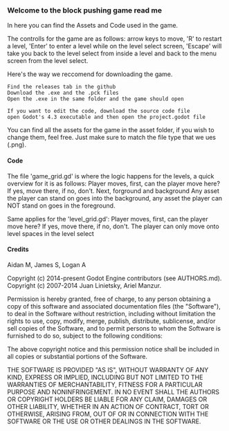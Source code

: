 ### Welcome to the block pushing game read me

In here you can find the Assets and Code used in the game.

The controlls for the game are as follows:
arrow keys to move, 'R' to restart a level, 'Enter' to enter a level while on the level select screen, 'Escape' will take you back to the level select from inside a level and back to the menu screen from the level select.

Here's the way we reccomend for downloading the game.

    Find the releases tab in the github
    Download the .exe and the .pck files
    Open the .exe in the same folder and the game should open

    If you want to edit the code, download the source code file
    open Godot's 4.3 executable and then open the project.godot file

You can find all the assets for the game in the asset folder, if you wish to change them, feel free. Just make sure to match the file type that we ues (.png).

#### Code

The file 'game_grid.gd' is where the logic happens for the levels, a quick overview for it is as follows:
Player moves,
first, can the player move here?
If yes, move there, if no, don't.
Next, forground and background
Any asset the player can stand on goes into the background,
any asset the player can NOT stand on goes in the foreground.

Same applies for the 'level_grid.gd':
Player moves,
first, can the player move here?
If yes, move there, if no, don't.
The player can only move onto level spaces in the level select


#### Credits

Aidan M, James S, Logan A

Copyright (c) 2014-present Godot Engine contributors (see AUTHORS.md).
Copyright (c) 2007-2014 Juan Linietsky, Ariel Manzur.

Permission is hereby granted, free of charge, to any person obtaining a copy
of this software and associated documentation files (the "Software"), to deal
in the Software without restriction, including without limitation the rights
to use, copy, modify, merge, publish, distribute, sublicense, and/or sell
copies of the Software, and to permit persons to whom the Software is
furnished to do so, subject to the following conditions:

The above copyright notice and this permission notice shall be included in all
copies or substantial portions of the Software.

THE SOFTWARE IS PROVIDED "AS IS", WITHOUT WARRANTY OF ANY KIND, EXPRESS OR
IMPLIED, INCLUDING BUT NOT LIMITED TO THE WARRANTIES OF MERCHANTABILITY,
FITNESS FOR A PARTICULAR PURPOSE AND NONINFRINGEMENT. IN NO EVENT SHALL THE
AUTHORS OR COPYRIGHT HOLDERS BE LIABLE FOR ANY CLAIM, DAMAGES OR OTHER
LIABILITY, WHETHER IN AN ACTION OF CONTRACT, TORT OR OTHERWISE, ARISING FROM,
OUT OF OR IN CONNECTION WITH THE SOFTWARE OR THE USE OR OTHER DEALINGS IN THE
SOFTWARE.

